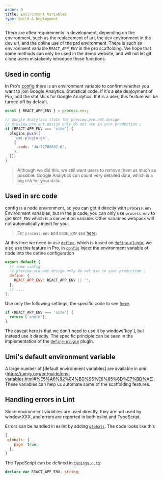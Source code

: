 ```yaml
---
order: 0
title: Environment Variables
type: Build & Deployment
---
```


There are often requirements in development, depending on the environment, such as the replacement of url, the dev environment in the dev url, and the online use of the prd environment. There is such an environment variable `REACT_APP_ENV` in the pro scaffolding. We hope that some methods can only be used in the demo website, and will not let git clone users mistakenly introduce these functions.

## Used in config

In Pro's [config](https://github.com/ant-design/ant-design-pro/blob/33f562974d1c72e077652223bd816a57933fe242/config/config.ts#L65) there is an environment variable to confirm whether you want to join Google Analytics. Statistical code. If it's a site deployment of Pro, add the statistics for Google Analytics. If it is a user, this feature will be turned off by default.

```js
const { REACT_APP_ENV } = process.env;

// Google Analytics stats for preview.pro.ant.design
// preview.pro.ant.design only do not use in your production ;
if (REACT_APP_ENV === 'site') {
  plugins.push([
    'umi-plugin-ga',
    {
      code: 'UA-72788897-6',
    },
  ]);
}
```

> Although we did this, we still want users to remove them as much as possible. Google Analytics can count very detailed data, which is a big risk for your data.

## Used in src code

[config](https://github.com/ant-design/ant-design-pro/blob/33f562974d1c72e077652223bd816a57933fe242/config/config.ts) is a node environment, so you can get it directly with `process.env` Environment variables, but in the js code, you can only use `process.env` to get `NODE_ENV` which is a convention variable. Other variables webpack will not automatically inject for you.

> For `process.env` and `NODE_ENV` see [here](https://webpack.js.org/configuration/mode/#usagee).

At this time we need to use [`define`](https://umijs.org/config/#define), which is based on [`define-plugin`](https://webpack.js.org/plugins/define-plugin/), we also use this feature in Pro, in [`config`](https://github.com/ant-design/ant-design-pro/blob/fbeb545a0fd050e701924cba4b8889398e474525/config/config.js#L65) Inject the environment variable of node into the define configuration

```js
export default {
  // some config
  // preview.pro.ant.design only do not use in your production ;
  define: {
    REACT_APP_ENV: REACT_APP_ENV || '',
  },
  // ....
};
```

Use only the following settings, the specific code to see [here](https://github.com/ant-design/ant-design-pro/blob/b005f2a465c799bb259320bdfe3386c000b07c63/src/components/GlobalHeader/RightContent.tsx#L67).

```js
if (REACT_APP_ENV === 'site') {
  return ['admin'];
}
```

The caveat here is that we don't need to use it by window['key'], but instead use it directly. The specific principle can be seen in the implementation of the [`define-plugin`](https://webpack.docschina.org/plugins/define-plugin/) plugin.

## Umi's default environment variable

A large number of [default environment variables] are available in umi (https://umijs.org/en/guide/env-variables.html#%E5%A6%82%E4%BD%95%E9%85%8D%E7%BD%AE). These variables can help us automate some of the scaffolding features.

## Handling errors in Lint

Since environment variables are used directly, they are not used by window.XXX, and errors are reported in both eslint and TypeScript.

Errors can be handled in eslint by adding [`globals`](https://eslint.org/docs/user-guide/configuring#specifying-globals). The code looks like this

```js
{
 globals: {
    page: true,
  },
}
```

The TypeScript can be defined in [`typings.d.ts`](https://github.com/ant-design/ant-design-pro/blob/33f562974d1c72e077652223bd816a57933fe242/src/typings.d.ts#L18):

```ts
declare var REACT_APP_ENV: string;
```
